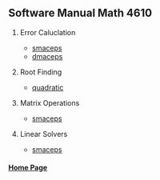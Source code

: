 ## Software Manual Math 4610


1. Error Caluclation
    * [smaceps](https://gbmitchell.github.io/math4610/softwareManual/errorCalculation/smaceps)
    * [dmaceps](https://gbmitchell.github.io/math4610/softwareManual/errorCalculation/dmaceps)
  
2. Root Finding
    * [quadratic](https://gbmitchell.github.io/math4610/softwareManual/rootFinding/quadratic)
 
3. Matrix Operations
    * [smaceps](https://gbmitchell.github.io/math4610/softwareManual/matrixOperations/smaceps)
 
4. Linear Solvers
    * [smaceps](https://gbmitchell.github.io/math4610/softwareManual/linearSolvers/smaceps)
  
  
#### [Home Page](https://gbmitchell.github.io/)
